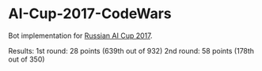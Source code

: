 # AI-Cup-2017-CodeWars

Bot implementation for [Russian AI Cup 2017](http://russianaicup.ru/).

Results:
1st round: 28 points (639th out of 932)
2nd round: 58 points (178th out of 350)
